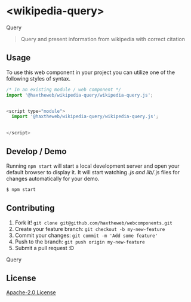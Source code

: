 # &lt;wikipedia-query&gt;

Query
> Query and present information from wikipedia with correct citation

## Usage
To use this web component in your project you can utilize one of the following styles of syntax.

```js
/* In an existing module / web component */
import '@haxtheweb/wikipedia-query/wikipedia-query.js';


<script type="module">
  import '@haxtheweb/wikipedia-query/wikipedia-query.js';

  
</script>
```

## Develop / Demo
Running `npm start` will start a local development server and open your default browser to display it. It will start watching *.js and lib/*.js files for changes automatically for your demo.
```bash
$ npm start
```


## Contributing

1. Fork it! `git clone git@github.com/haxtheweb/webcomponents.git`
2. Create your feature branch: `git checkout -b my-new-feature`
3. Commit your changes: `git commit -m 'Add some feature'`
4. Push to the branch: `git push origin my-new-feature`
5. Submit a pull request :D

Query

## License
[Apache-2.0 License](http://opensource.org/licenses/Apache-2.0)